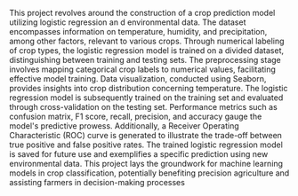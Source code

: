 This project revolves around the construction of a crop prediction model utilizing logistic regression 
an
d environmental data. The dataset encompasses information on temperature, humidity, and 
precipitation, among other factors, relevant to various crops. Through numerical labeling of crop types, 
the logistic regression model is trained on a divided dataset, distinguishing between training and testing 
sets. The preprocessing stage involves mapping categorical crop labels to numerical values, facilitating 
effective model training. Data visualization, conducted using Seaborn, provides insights into crop 
distribution concerning temperature. The logistic regression model is subsequently trained on the 
training set and evaluated through cross-validation on the testing set. Performance metrics such as 
confusion matrix, F1 score, recall, precision, and accuracy gauge the model's predictive prowess. 
Additionally, a Receiver Operating Characteristic (ROC) curve is generated to illustrate the trade-off 
between true positive and false positive rates. The trained logistic regression model is saved for future 
use and exemplifies a specific prediction using new environmental data. This project lays the 
groundwork for machine learning models in crop classification, potentially benefiting precision 
agriculture and assisting farmers in decision-making processes
